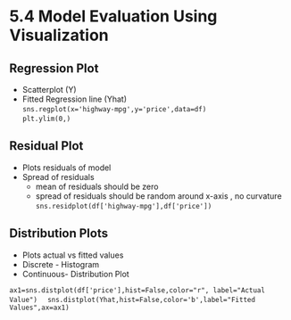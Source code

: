 # 5.4 Model Evaluation Using Visualization

## Regression Plot
* Scatterplot (Y)
* Fitted Regression line (Yhat)  
`sns.regplot(x='highway-mpg',y='price',data=df)`   
`plt.ylim(0,)`

## Residual Plot
* Plots residuals of model
* Spread of residuals
    * mean of residuals should be zero
    * spread of residuals should be random around x-axis , no curvature
`sns.residplot(df['highway-mpg'],df['price'])`

## Distribution Plots
* Plots actual vs fitted values
* Discrete - Histogram
* Continuous- Distribution Plot  

`ax1=sns.distplot(df['price'],hist=False,color="r", label="Actual Value")  `
`sns.distplot(Yhat,hist=False,color='b',label="Fitted Values",ax=ax1)`